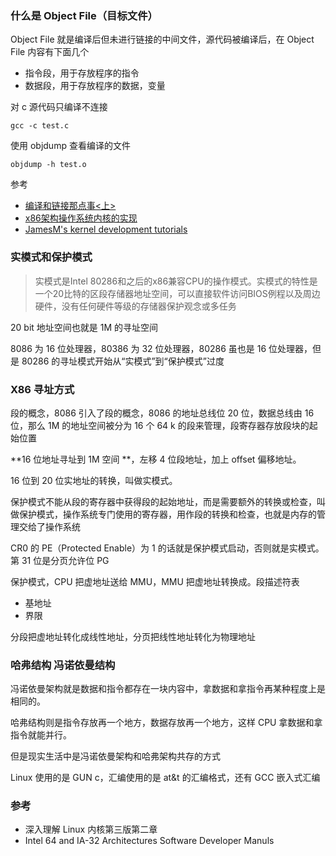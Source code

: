 







### 什么是 Object File（目标文件）

Object File 就是编译后但未进行链接的中间文件，源代码被编译后，在 Object File 内容有下面几个

- 指令段，用于存放程序的指令
- 数据段，用于存放程序的数据，变量

对 c 源代码只编译不连接

```shell
gcc -c test.c
```

使用 objdump 查看编译的文件

```shell
objdump -h test.o
```

参考

- [编译和链接那点事<上>](https://www.0xffffff.org/2013/04/05/16-complier-and-linker-1/)
- [x86架构操作系统内核的实现](https://wiki.0xffffff.org/)
- [JamesM's kernel development tutorials](http://www.jamesmolloy.co.uk/tutorial_html/)

### 实模式和保护模式

> 实模式是Intel 80286和之后的x86兼容CPU的操作模式。实模式的特性是一个20比特的区段存储器地址空间，可以直接软件访问BIOS例程以及周边硬件，没有任何硬件等级的存储器保护观念或多任务

20 bit 地址空间也就是 1M 的寻址空间

8086 为 16 位处理器，80386 为 32 位处理器，80286 虽也是 16 位处理器，但是 80286 的寻址模式开始从“实模式”到“保护模式”过度



### X86 寻址方式

段的概念，8086 引入了段的概念，8086 的地址总线位 20 位，数据总线由 16 位，那么 1M 的地址空间被分为 16 个 64 k 的段来管理，段寄存器存放段块的起始位置

**16 位地址寻址到 1M 空间 **，左移 4 位段地址，加上 offset 偏移地址。

16 位到 20 位实地址的转换，叫做实模式。

保护模式不能从段的寄存器中获得段的起始地址，而是需要额外的转换或检查，叫做保护模式，操作系统专门使用的寄存器，用作段的转换和检查，也就是内存的管理交给了操作系统

CR0 的 PE（Protected Enable）为 1 的话就是保护模式启动，否则就是实模式。第 31 位是分页允许位 PG

保护模式，CPU 把虚地址送给 MMU，MMU 把虚地址转换成。段描述符表

- 基地址
- 界限

分段把虚地址转化成线性地址，分页把线性地址转化为物理地址

### 哈弗结构 冯诺依曼结构

冯诺依曼架构就是数据和指令都存在一块内容中，拿数据和拿指令再某种程度上是相同的。

哈弗结构则是指令存放再一个地方，数据存放再一个地方，这样 CPU 拿数据和拿指令就能并行。

但是现实生活中是冯诺依曼架构和哈弗架构共存的方式



Linux 使用的是 GUN c，汇编使用的是 at&t 的汇编格式，还有 GCC 嵌入式汇编

### 参考

- 深入理解 Linux 内核第三版第二章
- Intel 64 and IA-32 Architectures Software Developer Manuls